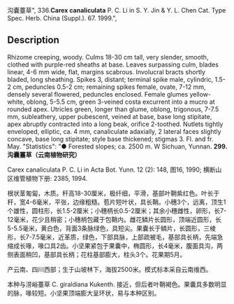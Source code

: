 沟囊薹草",
336.**Carex canaliculata** P. C. Li in S. Y. Jin & Y. L. Chen Cat. Type Spec. Herb. China (Suppl.). 67. 1999.",

## Description
Rhizome creeping, woody. Culms 18-30 cm tall, very slender, smooth, clothed with purple-red sheaths at base. Leaves surpassing culm, blades linear, 4-6 mm wide, flat, margins scabrous. Involucral bracts shortly bladed, long sheathing. Spikes 3, distant; terminal spike male, cylindric, 1.5-2 cm, peduncles 0.5-2 cm; remaining spikes female, ovate, 7-12 mm, densely several flowered, peduncles enclosed. Female glumes yellow-white, oblong, 5-5.5 cm, green 3-veined costa excurrent into a mucro at rounded apex. Utricles green, longer than glume, oblong, trigonous, 7-7.5 mm, subleathery, upper pubescent, veined at base, base long stipitate, apex abruptly contracted into a long beak, orifice 2-toothed. Nutlets tightly enveloped, elliptic, ca. 4 mm, canaliculate adaxially, 2 lateral faces slightly concave, base long stipitate; style base thickened; stigmas 3. Fl. and fr. May.
  "Statistics": "● Forested slopes; ca. 2500 m. W Sichuan, Yunnan.
**299. 沟囊薹草（云南植物研究）**

Carex canaliculata P. C. Li in Acta Bot. Yunn. 12 (2): 148, 图16, 1990; 横断山区维管植物下册: 2385, 1994.

根状茎匍匐，木质。秆高18-30厘米，极纤细，平滑，基部叶鞘紫红色。叶长于秆，宽4-6毫米，平张，边缘粗糙。苞片短叶状，具长鞘。小穗3个，远离，顶生1个雄性，圆柱形，长1.5-2厘米；小穗柄长0.5-2厘米；其余小穗雌性，卵形，长7-12毫米，花少且稍密；小穗柄包藏于包鞘内。雌花鳞片长圆形，顶端近圆形，长5-5.5毫米，黄白色，背面3条脉绿色，具短尖。果囊长于鳞片，长圆形，三棱形，长7-7.5毫米，近革质，绿色，下部具脉，上部疏被毛，基部具长柄，先端急缩成长喙，喙口具2齿。小坚果紧包于果囊中，椭圆形，长4毫米，腹面具沟，两侧表面稍凹，基部具长柄；花柱基部膨大，柱头3个。花果期5月。

产云南、四川西部；生于山坡林下，海拔2500米。模式标本采自云南维西。

本种与涝峪薹草 C. giraldiana Kukenth. 接近，但后者叶鞘褐色。果囊具多数明显的脉，喙较短。小坚果顶端膨大呈环状，易与本种区别。
